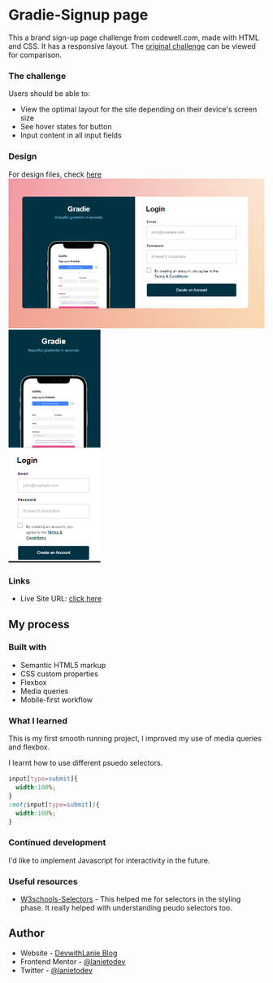 # Gradie-Signup page

This a brand sign-up page challenge from codewell.com, made with HTML and CSS. It has a responsive layout. The [original challenge](https://www.codewell.cc/challenges/gradie-sign-up-page--608ac420650dff001599e8ec) can be viewed for comparison.

### The challenge

Users should be able to:

- View the optimal layout for the site depending on their device's screen size
- See hover states for button
- Input content in all input fields

### Design

For design files, check [here](https://www.codewell.cc/challenges/gradie-sign-up-page--608ac420650dff001599e8ec)
![Gradie Destop view](Gradie-desktop-view.png)
![Gradie Mobile view](Gradie-mobile-view.png)



### Links

- Live Site URL: [click here](https://https://lanietodev.github.io/gradie-sign-up/)

## My process

### Built with

- Semantic HTML5 markup
- CSS custom properties
- Flexbox
- Media queries
- Mobile-first workflow

### What I learned

This is my first smooth running project, I improved my use of media queries and flexbox. 

I learnt how to use different psuedo selectors.
```css
input[type=submit]{
  width:100%;
}
:not(input[type=submit]){
  width:100%;
}
```

### Continued development

I'd like to implement Javascript for interactivity in the future.

### Useful resources

- [W3schools-Selectors](https://www.w3schools.com/cssref/css_selectors.php) - This helped me for selectors in the styling phase. It really helped with understanding peudo selectors too.


## Author

- Website - [DevwithLanie Blog](https://www.devwithlanie.hashnode.dev)
- Frontend Mentor - [@lanietodev](https://www.frontendmentor.io/profile/lanietodev)
- Twitter - [@lanietodev](https://www.twitter.com/lanietodev)
